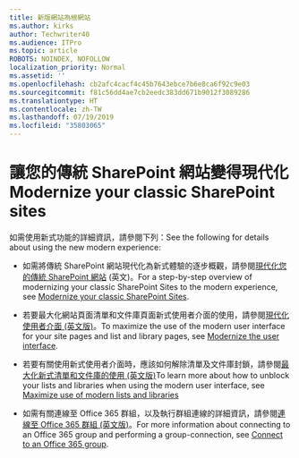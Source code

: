 ```yaml
---
title: 新版網站為根網站
ms.author: kirks
author: Techwriter40
ms.audience: ITPro
ms.topic: article
ROBOTS: NOINDEX, NOFOLLOW
localization_priority: Normal
ms.assetid: ''
ms.openlocfilehash: cb2afc4cacf4c45b7643ebce7b6e8ca6f92c9e03
ms.sourcegitcommit: f81c56dd4ae7cb2eedc383dd671b9012f3089286
ms.translationtype: HT
ms.contentlocale: zh-TW
ms.lasthandoff: 07/19/2019
ms.locfileid: "35803065"
---
```

# <a name="modernize-your-classic-sharepoint-site"></a><span data-ttu-id="46790-102">讓您的傳統 SharePoint 網站變得現代化</span><span class="sxs-lookup"><span data-stu-id="46790-102">Modernize your classic SharePoint sites</span></span>

<span data-ttu-id="46790-103">如需使用新式功能的詳細資訊，請參閱下列：</span><span class="sxs-lookup"><span data-stu-id="46790-103">See the following for details about using the new modern experience:</span></span>

- <span data-ttu-id="46790-104">如需將傳統 SharePoint 網站現代化為新式體驗的逐步概觀，請參閱[現代化您的傳統 SharePoint 網站](https://docs.microsoft.com/sharepoint/dev/transform/modernize-classic-sites) (英文)。</span><span class="sxs-lookup"><span data-stu-id="46790-104">For a step-by-step overview of modernizing your classic SharePoint Sites to the modern experience, see [Modernize your classic SharePoint Sites](https://docs.microsoft.com/sharepoint/dev/transform/modernize-classic-sites).</span></span>

- <span data-ttu-id="46790-105">若要最大化網站頁面清單和文件庫頁面新式使用者介面的使用，請參閱[現代化使用者介面 (英文版)](https://docs.microsoft.com/sharepoint/dev/transform/modernize-userinterface)。</span><span class="sxs-lookup"><span data-stu-id="46790-105">To maximize the use of the modern user interface for your site pages and list and library pages, see [Modernize the user interface](https://docs.microsoft.com/sharepoint/dev/transform/modernize-userinterface).</span></span> 

- <span data-ttu-id="46790-106">若要有關使用新式使用者介面時，應該如何解除清單及文件庫封鎖，請參閱[最大化新式清單和文件庫的使用 (英文版)](https://docs.microsoft.com/sharepoint/dev/transform/modernize-userinterface-lists-and-libraries)</span><span class="sxs-lookup"><span data-stu-id="46790-106">To learn more about how to unblock your lists and libraries when using the modern user interface, see [Maximize use of modern lists and libraries](https://docs.microsoft.com/sharepoint/dev/transform/modernize-userinterface-lists-and-libraries)</span></span>

- <span data-ttu-id="46790-107">如需有關連線至 Office 365 群組，以及執行群組連線的詳細資訊，請參閱[連線至 Office 365 群組 (英文版)](https://docs.microsoft.com/sharepoint/dev/transform/modernize-connect-to-office365-group)。</span><span class="sxs-lookup"><span data-stu-id="46790-107">For more information about connecting to an Office 365 group and performing a group-connection, see [Connect to an Office 365 group](https://docs.microsoft.com/sharepoint/dev/transform/modernize-connect-to-office365-group).</span></span>
